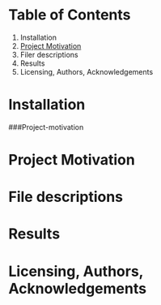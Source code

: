 # Table of Contents
1. Installation
2. [Project Motivation](#Project-motivation)
3. Filer descriptions
4. Results
5. Licensing, Authors, Acknowledgements

# Installation
###Project-motivation
# Project Motivation
# File descriptions
# Results
# Licensing, Authors, Acknowledgements
